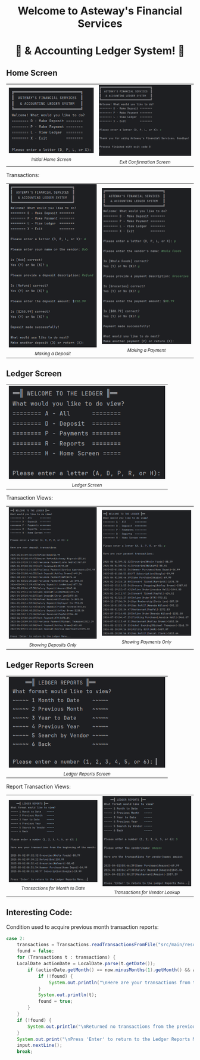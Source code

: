 <h1 align="center">Welcome to Asteway's Financial Services</h1>
<h1 align="center">🏦 & Accounting Ledger System! 🏦</h1>

## Home Screen
<table>
  <tr>
    <td align="center" width="500">
      <img src="https://github.com/astewayn17/AccountingLedger/blob/main/screenshots/home_screen.png?raw=true" width="380"/><br/>
      <sub><i>Initial Home Screen</i></sub>
    </td>
    <td align="center" width="500">
      <img src="https://github.com/astewayn17/AccountingLedger/blob/main/screenshots/home_screen_exit.png?raw=true" width="380"/><br/>
      <sub><i>Exit Confirmation Screen</i></sub>
    </td>
  </tr>
</table>

Transactions:
<table>
  <tr>
    <td align="center" width="500">
      <img src="https://github.com/astewayn17/AccountingLedger/blob/main/screenshots/making_a_deposit.png" width="250"/><br/>
      <sub><i>Making a Deposit</i></sub>
    </td>
    <td align="center" width="500">
      <img src="https://github.com/astewayn17/AccountingLedger/blob/main/screenshots/making_a_payment.png" width="260"/><br/>
      <sub><i>Making a Payment</i></sub>
    </td>
  </tr>
</table>

## Ledger Screen
<div align="center">
  <table width="100%">
    <tr>
      <td align="center">
        <img src="https://github.com/astewayn17/AccountingLedger/blob/main/screenshots/ledger_screen.png?raw=true" width="420"/>
        <br/>
        <sub><i>Ledger Screen</i></sub>
      </td>
    </tr>
  </table>
</div>

Transaction Views:
<table>
  <tr>
    <td align="center" width="500">
      <img src="https://github.com/astewayn17/AccountingLedger/blob/main/screenshots/transaction_view_example_deposits.png" width="325" /><br />
      <sub><i>Showing Deposits Only</i></sub>
    </td>
    <td align="center" width="500">
      <img src="https://github.com/astewayn17/AccountingLedger/blob/main/screenshots/transaction_view_example_payments.png" width="330" /><br />
      <sub><i>Showing Payments Only</i></sub>
    </td>
  </tr>
</table>

## Ledger Reports Screen
<div align="center">
  <table width="100%">
    <tr>
      <td align="center">
        <img src="https://github.com/astewayn17/AccountingLedger/blob/main/screenshots/ledger_reports_screen.png" width="420"/>
        <br/>
        <sub><i>Ledger Reports Screen</i></sub>
      </td>
    </tr>
  </table>
</div>

Report Transaction Views:
<table>
  <tr>
    <td align="center" width="500">
      <img src="https://github.com/astewayn17/AccountingLedger/blob/main/screenshots/transactions_for_beginning_of_month.png" width="360"/><br/>
      <sub><i>Transactions for Month to Date</i></sub>
    </td>
    <td align="center" width="500">
      <img src="https://github.com/astewayn17/AccountingLedger/blob/main/screenshots/transactions_for_vendor_search.png" width="330"/><br/>
      <sub><i>Transactions for Vendor Lookup</i></sub>
    </td>
  </tr>
</table>

## Interesting Code:
Condition used to acquire previous month transaction reports:
```java
case 2:
    transactions = Transactions.readTransactionsFromFile("src/main/resources/transactions.csv");
    found = false;
    for (Transactions t : transactions) {
    LocalDate actionDate = LocalDate.parse(t.getDate());
        if (actionDate.getMonth() == now.minusMonths(1).getMonth() && actionDate.getYear() == now.minusMonths(1).getYear()) {
            if (!found) {
                System.out.println("\nHere are your transactions from the previous month: \n");
            }
            System.out.println(t);
            found = true;
        }
    }
    if (!found) {
        System.out.println("\nReturned no transactions from the previous month.");
    }
    System.out.print("\nPress 'Enter' to return to the Ledger Reports Menu...");
    input.nextLine();
    break;
